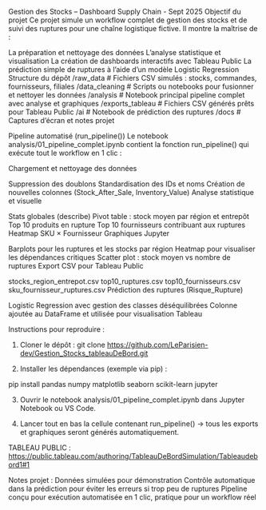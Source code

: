 Gestion des Stocks – Dashboard Supply Chain - Sept 2025
Objectif du projet
Ce projet simule un workflow complet de gestion des stocks et de suivi des ruptures pour une chaîne logistique fictive.
Il montre la maîtrise de :

La préparation et nettoyage des données
L’analyse statistique et visualisation
La création de dashboards interactifs avec Tableau Public
La prédiction simple de ruptures à l’aide d’un modèle Logistic Regression
Structure du dépôt
/raw_data # Fichiers CSV simulés : stocks, commandes, fournisseurs, filiales /data_cleaning # Scripts ou notebooks pour fusionner et nettoyer les données /analysis # Notebook principal pipeline complet avec analyse et graphiques /exports_tableau # Fichiers CSV générés prêts pour Tableau Public /ai # Notebook de prédiction des ruptures /docs # Captures d’écran et notes projet

Pipeline automatisé (run_pipeline())
Le notebook analysis/01_pipeline_complet.ipynb contient la fonction run_pipeline() qui exécute tout le workflow en 1 clic :

Chargement et nettoyage des données

Suppression des doublons
Standardisation des IDs et noms
Création de nouvelles colonnes (Stock_After_Sale, Inventory_Value)
Analyse statistique et visuelle

Stats globales (describe)
Pivot table : stock moyen par région et entrepôt
Top 10 produits en rupture
Top 10 fournisseurs contribuant aux ruptures
Heatmap SKU × Fournisseur
Graphiques Jupyter

Barplots pour les ruptures et les stocks par région
Heatmap pour visualiser les dépendances critiques
Scatter plot : stock moyen vs nombre de ruptures
Export CSV pour Tableau Public

stocks_region_entrepot.csv
top10_ruptures.csv
top10_fournisseurs.csv
sku_fournisseur_ruptures.csv
Prédiction des ruptures (Risque_Rupture)

Logistic Regression avec gestion des classes déséquilibrées
Colonne ajoutée au DataFrame et utilisée pour visualisation Tableau


Instructions pour reproduire :
1. Cloner le dépôt :
git clone https://github.com/LeParisien-dev/Gestion_Stocks_tableauDeBord.git

2. Installer les dépendances (exemple via pip) :

pip install pandas numpy matplotlib seaborn scikit-learn jupyter

3. Ouvrir le notebook analysis/01_pipeline_complet.ipynb dans Jupyter Notebook ou VS Code.

4. Lancer tout en bas la cellule contenant run_pipeline() → tous les exports et graphiques seront générés automatiquement.

TABLEAU PUBLIC :
https://public.tableau.com/authoring/TableauDeBordSimulation/Tableaudebord1#1


Notes projet :
Données simulées pour démonstration
Contrôle automatique dans la prédiction pour éviter les erreurs si trop peu de ruptures
Pipeline conçu pour exécution automatisée en 1 clic, pratique pour un workflow réel
